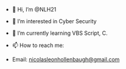 - 👋 Hi, I’m @NLH21
- 👀 I’m interested in Cyber Security
- 🌱 I’m currently learning VBS Script, C.

- 📫 How to reach me:
- Email: nicolasleonhollenbaugh@gmail.com
<!---
NLH21/NLH21 is a ✨ special ✨ repository because its `README.md` (this file) appears on your GitHub profile.
You can click the Preview link to take a look at your changes.
--->
